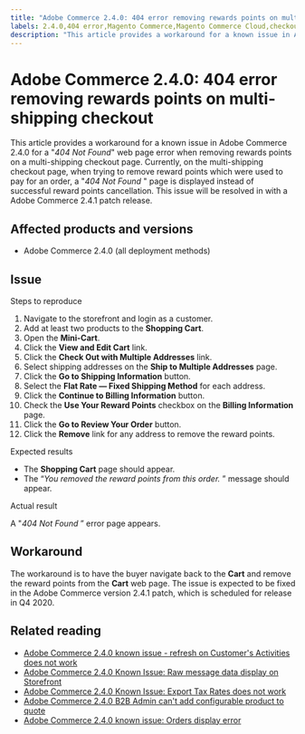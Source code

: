 ```yaml
---
title: "Adobe Commerce 2.4.0: 404 error removing rewards points on multi-shipping checkout"
labels: 2.4.0,404 error,Magento Commerce,Magento Commerce Cloud,checkout,known issues,multishipping,rewards points,shopping cart,Adobe Commerce,cloud infrastructure,on-premises
description: "This article provides a workaround for a known issue in Adobe Commerce 2.4.0 for a "*404 Not Found*" web page error when removing rewards points on a multi-shipping checkout page. Currently, on the multi-shipping checkout page, when trying to remove reward points which were used to pay for an order,  a "*404 Not Found* " page is displayed instead of successful reward points cancellation. This issue will be resolved in with a Adobe Commerce 2.4.1 patch release."
---
```


# Adobe Commerce 2.4.0: 404 error removing rewards points on multi-shipping checkout

This article provides a workaround for a known issue in Adobe Commerce 2.4.0 for a "*404 Not Found*" web page error when removing rewards points on a multi-shipping checkout page. Currently, on the multi-shipping checkout page, when trying to remove reward points which were used to pay for an order,  a "*404 Not Found* " page is displayed instead of successful reward points cancellation. This issue will be resolved in with a Adobe Commerce 2.4.1 patch release.

## Affected products and versions

* Adobe Commerce 2.4.0 (all deployment methods)

## Issue

 <span class="wysiwyg-underline">Steps to reproduce</span>

1. Navigate to the storefront and login as a customer.
1. Add at least two products to the **Shopping Cart**.
1. Open the **Mini-Cart**.
1. Click the **View and Edit Cart** link.
1. Click the **Check Out with Multiple Addresses** link.
1. Select shipping addresses on the **Ship to Multiple Addresses** page.
1. Click the **Go to Shipping Information** button.
1. Select the **Flat Rate — Fixed Shipping Method** for each address.
1. Click the **Continue to Billing Information** button.
1. Check the **Use Your Reward Points** checkbox on the **Billing Information** page.
1. Click the **Go to Review Your Order** button.
1. Click the **Remove** link for any address to remove the reward points.

 <span class="wysiwyg-underline">Expected results</span>

* The **Shopping Cart** page should appear.
* The “*You removed the reward points from this order.* ” message should appear.

 <span class="wysiwyg-underline">Actual result</span>

A "*404 Not Found* ” error page appears.

## Workaround

The workaround is to have the buyer navigate back to the **Cart** and remove the reward points from the **Cart** web page. The issue is expected to be fixed in the Adobe Commerce version 2.4.1 patch, which is scheduled for release in Q4 2020.

## Related reading

* [Adobe Commerce 2.4.0 known issue - refresh on Customer's Activities does not work](https://support.magento.com/hc/en-us/articles/360046091332)
* [Adobe Commerce 2.4.0 Known Issue: Raw message data display on Storefront](https://support.magento.com/hc/en-us/articles/360045804332)
* [Adobe Commerce 2.4.0 Known Issue: Export Tax Rates does not work](https://support.magento.com/hc/en-us/articles/360045850032)
* [Adobe Commerce 2.4.0 B2B Admin can't add configurable product to quote](https://support.magento.com/hc/en-us/articles/360046801971)
* [Adobe Commerce 2.4.0 known issue: Orders display error](https://support.magento.com/hc/en-us/articles/360046802271)